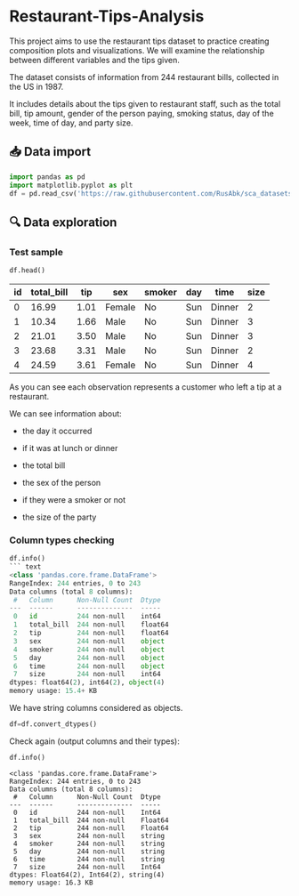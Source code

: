 # Restaurant-Tips-Analysis
This project aims to use the restaurant tips dataset to practice creating composition plots and visualizations. We will examine the relationship between different variables and the tips given.

The dataset consists of information from 244 restaurant bills, collected in the US in 1987.

It includes details about the tips given to restaurant staff, such as the total bill, tip amount, gender of the person paying, smoking status, day of the week, time of day, and party size.
## 📥 Data import
```python
import pandas as pd
import matplotlib.pyplot as plt
df = pd.read_csv('https://raw.githubusercontent.com/RusAbk/sca_datasets/main/tips.csv')
```
## 🔍 Data exploration
### Test sample
```python
df.head()
```
| id | total_bill | tip  | sex    | smoker | day | time   | size |
|----|------------|------|--------|--------|-----|--------|------|
| 0  | 16.99      | 1.01 | Female | No     | Sun | Dinner | 2    |
| 1  | 10.34      | 1.66 | Male   | No     | Sun | Dinner | 3    |
| 2  | 21.01      | 3.50 | Male   | No     | Sun | Dinner | 3    |
| 3  | 23.68      | 3.31 | Male   | No     | Sun | Dinner | 2    |
| 4  | 24.59      | 3.61 | Female | No     | Sun | Dinner | 4    |

As you can see each observation represents a customer who left a tip at a restaurant.

We can see information about:

- the day it occurred

- if it was at lunch or dinner

- the total bill

- the sex of the person

- if they were a smoker or not

- the size of the party

### Column types checking
```python
df.info()
``` text
<class 'pandas.core.frame.DataFrame'>
RangeIndex: 244 entries, 0 to 243
Data columns (total 8 columns):
 #   Column      Non-Null Count  Dtype  
---  ------      --------------  -----  
 0   id          244 non-null    int64  
 1   total_bill  244 non-null    float64
 2   tip         244 non-null    float64
 3   sex         244 non-null    object 
 4   smoker      244 non-null    object 
 5   day         244 non-null    object 
 6   time        244 non-null    object 
 7   size        244 non-null    int64  
dtypes: float64(2), int64(2), object(4)
memory usage: 15.4+ KB
```

We have string columns considered as objects.

```python
df=df.convert_dtypes()
```
Check again (output columns and their types):
```python
df.info()
```
```text
<class 'pandas.core.frame.DataFrame'>
RangeIndex: 244 entries, 0 to 243
Data columns (total 8 columns):
 #   Column      Non-Null Count  Dtype  
---  ------      --------------  -----  
 0   id          244 non-null    Int64  
 1   total_bill  244 non-null    Float64
 2   tip         244 non-null    Float64
 3   sex         244 non-null    string 
 4   smoker      244 non-null    string 
 5   day         244 non-null    string 
 6   time        244 non-null    string 
 7   size        244 non-null    Int64  
dtypes: Float64(2), Int64(2), string(4)
memory usage: 16.3 KB
```
